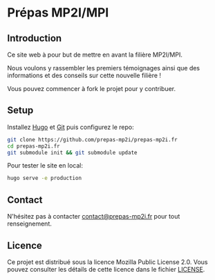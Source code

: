 # Prépas MP2I/MPI

## Introduction

Ce site web à pour but de mettre en avant la filière MP2I/MPI.

Nous voulons y rassembler les premiers témoignages ainsi que des informations et des conseils sur cette nouvelle filière !

Vous pouvez commencer à fork le projet pour y contribuer.

## Setup

Installez [Hugo](https://gohugo.io/getting-started/installing/) et [Git](https://git-scm.com/book/fr/v2/D%C3%A9marrage-rapide-Installation-de-Git) puis configurez le repo:

```sh
git clone https://github.com/prepas-mp2i/prepas-mp2i.fr
cd prepas-mp2i.fr
git submodule init && git submodule update
```

Pour tester le site en local:

```sh
hugo serve -e production
```

## Contact

N'hésitez pas à contacter [contact@prepas-mp2i.fr](mailto:contact@prepas-mp2i.fr) pour tout renseignement.

## Licence

Ce projet est distribué sous la licence Mozilla Public License 2.0. Vous pouvez consulter les détails de cette licence dans le fichier [LICENSE](https://github.com/prepas-mp2i/prepas-mp2i.fr/blob/master/LICENSE).
